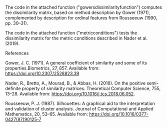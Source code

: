 The code in the attached function ("gowersdissimilarityfunction") computes the dissimilarity matrix, based on method description by Gower (1971), complemented by description for ordinal features from Rousseeuw
(1990, pp. 30–31).  

The code in the attached function ("metricconditions")  tests the dissimilarity matrix for the metric conditions described in Nader et al. (2019).

References 

Gower, J. C. (1971). A general coefficient of similarity and some of its properties.Biometrics, 27, 857. Available from: https://doi.org/10.2307/2528823.39

Nader, R., Bretto, A., Mourad, B., & Abbas, H. (2019). On the positive semi-definite property of similarity matrices. Theoretical Computer Science, 755, 13–28. Available from: https://doi.org/10.1016/j.tcs.2018.06.052.

Rousseeuw, P. J. (1987). Silhouettes: A graphical aid to the interpretation and validation of cluster analysis. Journal of Computational and Applied Mathematics, 20, 53–65. Available from: https://doi.org/10.1016/0377-0427(87)90125-7
